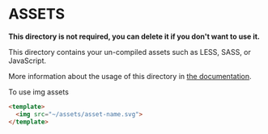 # ASSETS

**This directory is not required, you can delete it if you don't want to use it.**

This directory contains your un-compiled assets such as LESS, SASS, or JavaScript.

More information about the usage of this directory in [the documentation](https://nuxtjs.org/guide/assets#webpacked).


To use img assets
```html
<template>
  <img src="~/assets/asset-name.svg">
</template>
```